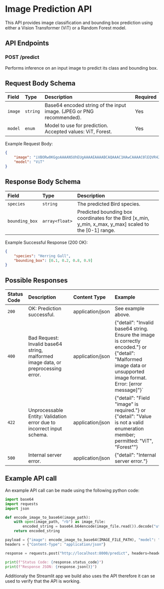 # Image Prediction API

This API provides image classification and bounding box prediction using either a Vision Transformer (ViT) or a Random Forest model.

## API Endpoints

### POST /predict

Performs inference on an input image to predict its class and bounding box.

## Request Body Schema

| Field   | Type     | Description                                                          | Required |
| :------ | :------- | :------------------------------------------------------------------- | :------- |
| `image` | `string` | Base64 encoded string of the input image. (JPEG or PNG recommended). | Yes      |
| `model` | `enum`   | Model to use for prediction. Accepted values: ViT, Forest.           | Yes      |

Example Request Body:

```json
{
	"image": "iVBORw0KGgoAAAANSUhEUgAAAAEAAAABCAQAAAC1HAwCAAAAC0lEQVR42mNkYAAAAAYAAjCB0C8AAAAASUVORK5CYII=",
	"model": "ViT"
}
```

## Response Body Schema

| Field         | Type           | Description                                                                                                 |
| :------------ | :------------- | :---------------------------------------------------------------------------------------------------------- |
| `species`     | `string`       | The predicted Bird species.                                                                                 |
| `bounding_box` | `array<float>` | Predicted bounding box coordinates for the Bird [x\_min, y\_min, x\_max, y\_max] scaled to the [0-1] range. |

Example Successful Response (200 OK):

```json
{
	"species": "Herring Gull",
	"bounding_box": [0.1, 0.2, 0.8, 0.9]
}
```

## Possible Responses

| Status Code | Description                                                                       | Content Type     | Example                                                                                                                                                                |
| :---------- | :-------------------------------------------------------------------------------- | :--------------- | :--------------------------------------------------------------------------------------------------------------------------------------------------------------------- |
| `200`       | OK: Prediction successful.                                                        | application/json | See example above.                                                                                                                                                     |
| `400`       | Bad Request: Invalid base64 string, malformed image data, or preprocessing error. | application/json | {"detail": "Invalid base64 string. Ensure the image is correctly encoded."} or {"detail": "Malformed image data or unsupported image format. Error: [error message]"}` |
| `422`       | Unprocessable Entity: Validation error due to incorrect input schema.             | application/json | {"detail": "Field "image" is required."} or {"detail": "Value is not a valid enumeration member; permitted: "ViT", "Forest""}                                          |
| `500`       | Internal server error.             | application/json | {"detail": "Internal server error."}                                         |

## Example API call

An example API call can be made using the following python code:

```python
import base64
import requests
import json

def encode_image_to_base64(image_path):
    with open(image_path, "rb") as image_file:
        encoded_string = base64.b64encode(image_file.read()).decode("utf-8")
    return encoded_string

payload = {"image": encode_image_to_base64(IMAGE_FILE_PATH), "model": "ViT"}
headers = {"Content-Type": "application/json"}

response = requests.post("http://localhost:8000/predict", headers=headers, data=json.dumps(payload))

print(f"Status Code: {response.status_code}")
print(f"Response JSON: {response.json()}")
```

Additionaly the Streamlit app we build also uses the API therefore it can se used to verify that the API is working.